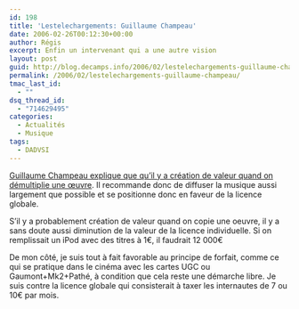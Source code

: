```yaml
---
id: 198
title: 'Lestelechargements: Guillaume Champeau'
date: 2006-02-26T00:12:30+00:00
author: Régis
excerpt: Enfin un intervenant qui a une autre vision
layout: post
guid: http://blog.decamps.info/2006/02/lestelechargements-guillaume-champeau/
permalink: /2006/02/lestelechargements-guillaume-champeau/
tmac_last_id:
  - ""
dsq_thread_id:
  - "714629495"
categories:
  - Actualités
  - Musique
tags:
  - DADVSI
---
```

[Guillaume Champeau explique que qu’il y a création de valeur quand on démultiplie une œuvre](http://www.lestelechargements.com/index.php?2006/02/22/17-le-telechargement-cree-de-la-valeur). Il recommande donc de diffuser la musique aussi largement que possible et se positionne donc en faveur de la licence globale.

S’il y a probablement création de valeur quand on copie une oeuvre, il y a sans doute aussi diminution de la valeur de la licence individuelle. Si on remplissait un iPod avec des titres à 1€, il faudrait 12 000€

De mon côté, je suis tout à fait favorable au principe de forfait, comme ce qui se pratique dans le cinéma avec les cartes UGC ou Gaumont+Mk2+Pathé, à condition que cela reste une démarche libre. Je suis contre la licence globale qui consisterait à taxer les internautes de 7 ou 10€ par mois.
